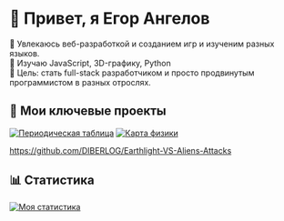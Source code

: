 # 👋 Привет, я Егор Ангелов

🔭 Увлекаюсь веб-разработкой и созданием игр и изученим разных языков.  
🌱 Изучаю JavaScript, 3D-графику, Python  
🎯 Цель: стать full-stack разработчиком  и просто продвинутым программистом в разных отрослях. 

## 🚀 Мои ключевые проекты

[![Периодическая таблица](https://github-readme-stats.vercel.app/api/pin/?username=DIBERLOG&repo=periodic-table)](https://github.com/DIBERLOG/periodic-table)
[![Карта физики](https://github-readme-stats.vercel.app/api/pin/?username=DIBERLOG&repo=physics-map&theme=dark)](https://github.com/DIBERLOG/physics-map)

https://github.com/DIBERLOG/Earthlight-VS-Aliens-Attacks

## 📊 Статистика

[![Моя статистика](https://github-readme-stats.vercel.app/api?username=DIBERLOG&show_icons=true&theme=radical)](https://github.com/DIBERLOG)
